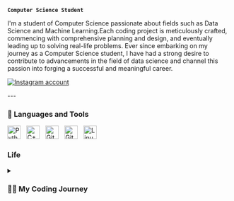 
**`Computer Science Student`**

I'm a student of Computer Science passionate about fields such as Data Science and Machine Learning.Each coding project is meticulously crafted, commencing with comprehensive planning and design, and eventually leading up to solving real-life problems. Ever since embarking on my journey as a Computer Science student, I have had a strong desire to contribute to advancements in the field of data science and channel this passion into forging a successful and meaningful career.

<p align="left">
    <a href="https://www.instagram.com/2k5adil/">
         <img alt="Instagram account" title="Contact me on Instagram" src="https://custom-icon-badges.demolab.com/instagram-with-circle.svg?logo=instagram-pour-me"/></a> 
</p>
---

### 🧰 Languages and Tools

<img align="left" alt="Python" width="30px" style="padding-right:10px;" src="https://cdn.jsdelivr.net/gh/devicons/devicon/icons/python/python-plain.svg" />
<img align="left" alt="C++" width="30px" style="padding-right:10px;" src="https://cdn.jsdelivr.net/gh/devicons/devicon/icons/cplusplus/cplusplus-line.svg" />
<img align="left" alt="GitHub" width="30px" style="padding-right:10px;" src="https://cdn.jsdelivr.net/gh/devicons/devicon/icons/github/github-original.svg" />
<img align="left" alt="Git" width="30px" style="padding-right:10px;" src="https://cdn.jsdelivr.net/gh/devicons/devicon/icons/git/git-original.svg" />
<img align="left" alt="Linux" width="30px" style="padding-right:10px;" src="https://cdn.jsdelivr.net/gh/devicons/devicon/icons/linux/linux-original.svg" />
<br />

#

### Life

<details>
 <summary><h3>👨‍💻 My Coding Journey</h3></summary>
   For as long as I remember, I've always wanted to become a successful doctor who loved solving the issues of people who were troubled by various diseases in their bodies. Due to this, I've studied Biology with an interest & on the side, had a slight passion about computer science and was always fascinated about how different algorithms worked to solve real world issues, a feat similar to what I wanted to achieve as a doctor. Upon finishing high school and taking a gap year to study for the medical entrance tests, I realised that Medicine wasn't really what I was suited for & eventually dropped the plan. After exploring my actual interests, I realised that my mind truly belonged to the vast field of computer science & the amount of potential there was for me as a Data Scientist who could combine my knowledge of biology & computer science & ultimately contribute to the advancement of the healthcare system of the world. After learning stuff off of YouTube, I got to making subtle projects as I believe practice is the key in CS. After making a few intermediate level projects, I'm still consider myself a layman compared to the rest of the world & hence, here I am, still eager to learn more & more about CS & hoping to prove myself in this field.
   

[website]: https://fkcodes.com
[youtube]: https://youtube.com/fknight